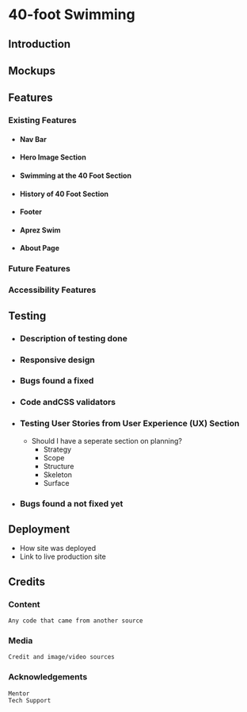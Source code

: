 # 40-foot Swimming

## Introduction


## Mockups


## Features

### Existing Features
* #### Nav Bar
* #### Hero Image Section
* #### Swimming at the 40 Foot Section
* #### History of 40 Foot Section
* #### Footer
* #### Aprez Swim
* #### About Page

### Future Features

### Accessibility Features



## Testing

* ### Description of testing done
* ### Responsive design
* ### Bugs found a fixed
* ### Code andCSS validators
* ### Testing User Stories from User Experience (UX) Section
    * Should I have a seperate section on planning?
        * Strategy
        * Scope
        * Structure
        * Skeleton
        * Surface
* ### Bugs found a not fixed yet


## Deployment

* How site was deployed
* Link to live production site

## Credits

### Content
    
    Any code that came from another source

### Media

    Credit and image/video sources

### Acknowledgements
    
    Mentor
    Tech Support